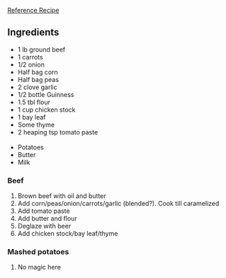 [Reference Recipe](https://www.youtube.com/watch?v=mEvYgx35iQ8)

## Ingredients
- 1 lb ground beef
- 1 carrots
- 1/2 onion
- Half bag corn 
- Half bag peas 
- 2 clove garlic 
- 1/2 bottle Guinness 
- 1.5 tbl flour 
- 1 cup chicken stock 
- 1 bay leaf 
- Some thyme 
- 2 heaping tsp tomato paste 
<br></br>
- Potatoes
- Butter
- Milk

### Beef
1. Brown beef with oil and butter
2. Add corn/peas/onion/carrots/garlic (blended?).  Cook till caramelized
3. Add tomato paste
4. Add butter and flour
5. Deglaze with beer
6. Add chicken stock/bay leaf/thyme

### Mashed potatoes
1. No magic here